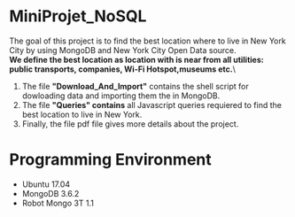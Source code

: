 # MiniProjet_NoSQL
The goal of this project is to find the best location where to live in New York City by using MongoDB and New York City Open Data source.\
**We define the best location as location with is near from all utilities: public transports, companies, Wi-Fi Hotspot,museums etc.**\


1. The file **"Download_And_Import"** contains the shell script for dowloading data and importing them the in MongoDB.
2. The file **"Queries" contains** all Javascript queries requiered to find the best location to live in New York.
2. Finally, the file pdf file gives more details about the project.

# Programming Environment
- Ubuntu 17.04
- MongoDB  3.6.2
- Robot Mongo 3T 1.1

